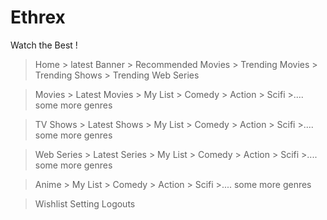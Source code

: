 # Ethrex
Watch the Best !

> Home
    > latest Banner
    > Recommended Movies
    > Trending Movies
    > Trending Shows
    > Trending Web Series 

> Movies 
    > Latest Movies
    > My List
    > Comedy
    > Action
    > Scifi
    >.... some more genres

> TV Shows
    > Latest Shows
    > My List
    > Comedy
    > Action
    > Scifi 
    >.... some more genres

> Web Series 
    > Latest Series
    > My List
    > Comedy
    > Action
    > Scifi 
    >.... some more genres

> Anime
    > My List
    > Comedy
    > Action
    > Scifi 
    >.... some more genres

> Wishlist
> Setting
> Logouts